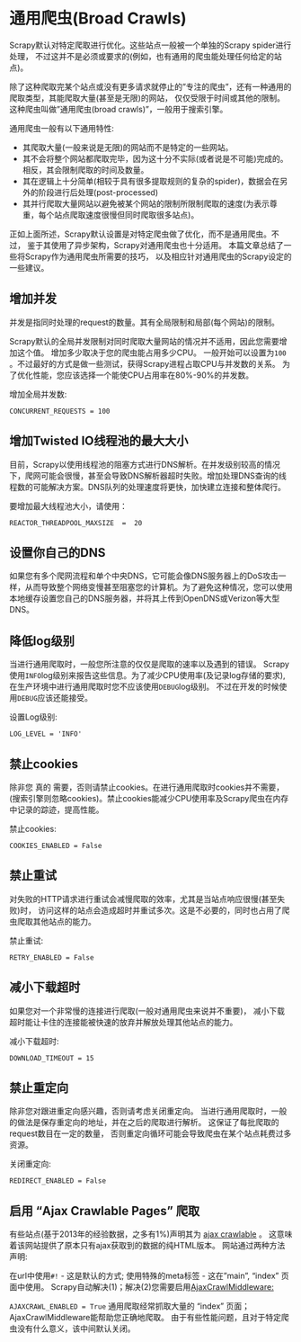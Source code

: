 # 通用爬虫(Broad Crawls)

Scrapy默认对特定爬取进行优化。这些站点一般被一个单独的Scrapy spider进行处理， 不过这并不是必须或要求的(例如，也有通用的爬虫能处理任何给定的站点)。

除了这种爬取完某个站点或没有更多请求就停止的”专注的爬虫”，还有一种通用的爬取类型，其能爬取大量(甚至是无限)的网站， 仅仅受限于时间或其他的限制。 这种爬虫叫做”通用爬虫(broad crawls)”，一般用于搜索引擎。

通用爬虫一般有以下通用特性:
- 其爬取大量(一般来说是无限)的网站而不是特定的一些网站。
- 其不会将整个网站都爬取完毕，因为这十分不实际(或者说是不可能)完成的。相反，其会限制爬取的时间及数量。
- 其在逻辑上十分简单(相较于具有很多提取规则的复杂的spider)，数据会在另外的阶段进行后处理(post-processed)
- 其并行爬取大量网站以避免被某个网站的限制所限制爬取的速度(为表示尊重，每个站点爬取速度很慢但同时爬取很多站点)。

正如上面所述，Scrapy默认设置是对特定爬虫做了优化，而不是通用爬虫。不过， 鉴于其使用了异步架构，Scrapy对通用爬虫也十分适用。 本篇文章总结了一些将Scrapy作为通用爬虫所需要的技巧， 以及相应针对通用爬虫的Scrapy设定的一些建议。

## 增加并发

并发是指同时处理的request的数量。其有全局限制和局部(每个网站)的限制。

Scrapy默认的全局并发限制对同时爬取大量网站的情况并不适用，因此您需要增加这个值。 增加多少取决于您的爬虫能占用多少CPU。 一般开始可以设置为`100` 。不过最好的方式是做一些测试，获得Scrapy进程占取CPU与并发数的关系。 为了优化性能，您应该选择一个能使CPU占用率在80%-90%的并发数。

增加全局并发数:

`CONCURRENT_REQUESTS = 100`

## 增加Twisted IO线程池的最大大小

目前，Scrapy以使用线程池的阻塞方式进行DNS解析。在并发级别较高的情况下，爬网可能会很慢，甚至会导致DNS解析器超时失败。增加处理DNS查询的线程数的可能解决方案。DNS队列的处理速度将更快，加快建立连接和整体爬行。

要增加最大线程池大小，请使用：

`REACTOR_THREADPOOL_MAXSIZE  =  20`

## 设置你自己的DNS

如果您有多个爬网流程和单个中央DNS，它可能会像DNS服务器上的DoS攻击一样，从而导致整个网络变慢甚至阻塞您的计算机。为了避免这种情况，您可以使用本地缓存设置您自己的DNS服务器，并将其上传到OpenDNS或Verizon等大型DNS。

## 降低log级别

当进行通用爬取时，一般您所注意的仅仅是爬取的速率以及遇到的错误。 Scrapy使用`INFO`log级别来报告这些信息。为了减少CPU使用率(及记录log存储的要求), 在生产环境中进行通用爬取时您不应该使用`DEBUG`log级别。 不过在开发的时候使用`DEBUG`应该还能接受。

设置Log级别:

`LOG_LEVEL = 'INFO'`

## 禁止cookies

除非您 真的 需要，否则请禁止cookies。在进行通用爬取时cookies并不需要， (搜索引擎则忽略cookies)。禁止cookies能减少CPU使用率及Scrapy爬虫在内存中记录的踪迹，提高性能。

禁止cookies:

`COOKIES_ENABLED = False`

## 禁止重试

对失败的HTTP请求进行重试会减慢爬取的效率，尤其是当站点响应很慢(甚至失败)时， 访问这样的站点会造成超时并重试多次。这是不必要的，同时也占用了爬虫爬取其他站点的能力。

禁止重试:

`RETRY_ENABLED = False`

## 减小下载超时

如果您对一个非常慢的连接进行爬取(一般对通用爬虫来说并不重要)， 减小下载超时能让卡住的连接能被快速的放弃并解放处理其他站点的能力。

减小下载超时:

`DOWNLOAD_TIMEOUT = 15`

## 禁止重定向

除非您对跟进重定向感兴趣，否则请考虑关闭重定向。 当进行通用爬取时，一般的做法是保存重定向的地址，并在之后的爬取进行解析。 这保证了每批爬取的request数目在一定的数量， 否则重定向循环可能会导致爬虫在某个站点耗费过多资源。

关闭重定向:

`REDIRECT_ENABLED = False`

## 启用 “Ajax Crawlable Pages” 爬取

有些站点(基于2013年的经验数据，之多有1%)声明其为 [ajax crawlable](https://developers.google.com/webmasters/ajax-crawling/docs/getting-started) 。 这意味着该网站提供了原本只有ajax获取到的数据的纯HTML版本。 网站通过两种方法声明:

在url中使用`#!` - 这是默认的方式;
使用特殊的meta标签 - 这在”main”, “index” 页面中使用。
Scrapy自动解决(1)；解决(2)您需要启用[AjaxCrawlMiddleware:](http://scrapy-chs.readthedocs.io/zh_CN/0.24/topics/downloader-middleware.html#ajaxcrawl-middleware)

`AJAXCRAWL_ENABLED = True`
通用爬取经常抓取大量的 “index” 页面； AjaxCrawlMiddleware能帮助您正确地爬取。 由于有些性能问题，且对于特定爬虫没有什么意义，该中间默认关闭。